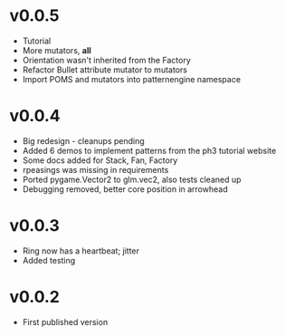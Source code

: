 # v0.0.5
- Tutorial
- More mutators, __all__
- Orientation wasn't inherited from the Factory
- Refactor Bullet attribute mutator to mutators
- Import POMS and mutators into patternengine namespace

# v0.0.4
- Big redesign - cleanups pending
- Added 6 demos to implement patterns from the ph3 tutorial website
- Some docs added for Stack, Fan, Factory
- rpeasings was missing in requirements
- Ported pygame.Vector2 to glm.vec2, also tests cleaned up
- Debugging removed, better core position in arrowhead

# v0.0.3
- Ring now has a heartbeat; jitter
- Added testing

# v0.0.2

- First published version

